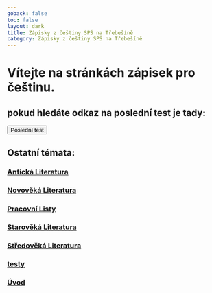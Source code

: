 ```yaml
---
goback: false
toc: false
layout: dark
title: Zápisky z češtiny SPŠ na Třebešíně
category: Zápisky z češtiny SPŠ na Třebešíně
---
```


# Vítejte na stránkách zápisek pro češtinu.
<div class="mainButtonContainer">
<div class="textdiv">

<h2> pokud hledáte odkaz na poslední test je tady:</h2>

</div>
  <a href="./testy/P%C5%99ehled%20Liter%C3%A1ln%C3%ADch%20Epoch%20a%20sm%C4%9Br%C5%AF%20do%20konce%2010.%20stolet%C3%AD">
    <button class="testbutton">Poslední test</button>
  </a>
<div class="textdiv"></div>
</div>

## Ostatní témata:

### [Antická Literatura](Antická%20Literatura)

### [Novověká Literatura](Novověká%20Literatura)

### [Pracovní Listy](Pracovní%20Listy)

### [Starověká Literatura](Starověká%20Literatura)

### [Středověká Literatura](Středověká%20Literatura)

### [testy](testy)

### [Úvod](Úvod)
